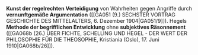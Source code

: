 
**Kunst der regelrechten Verteidigung** von Wahrheiten gegen Angriffe durch **vernunftgemäße Argumentation** ([[GA051 (9.) SECHSTER VORTRAG GESCHICHTE DES MITTELALTERS, 6. Dezember 1904|GA051/9]]). Hegels **Methode der begrifflichen Entwicklung** ohne **subjektives Räsonnement** ([[GA068b (26.) ÜBER FICHTE, SCHELLING UND HEGEL - DER WERT DER PHILOSOPHIE FÜR DIE THEOSOPHIE, Kristiania (Oslo), 17. Juni 1910|GA068b/26]]).

